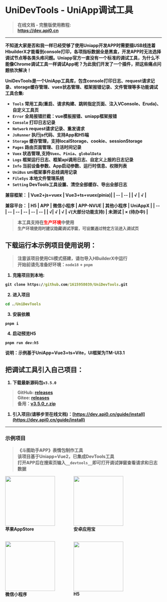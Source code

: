 # UniDevTools - UniApp调试工具

><b>在线文档 - 完整版使用教程:<br>
><a href="https://dev.api0.cn" target="_blank">https://dev.api0.cn</a>

----

不知道大家是否和我一样已经受够了使用Uniapp开发APP时需要插USB线连着HbuilderX才能看到console打印，各项指标数据全是黑盒，开发APP时无法选择调试节点等各类头疼问题。Uniapp官方一直没有一个标准的调试工具，为什么不能像Chrome调试工具一样调试App呢？为此我们开发了一个插件，把这些痛点问题依次解决！

UniDevTools是一个UniApp工具库，包含console打印日志、request请求记录、storage缓存管理、vuex状态管理、框架报错记录、文件管理等多功能调试工具合集:
- `Tools` 常用工具(重启、请求构建、跳转指定页面、注入VConsole、Eruda)、自定义工具页
- `Error` 全局报错拦截：vue模板报错、uniapp框架报错
- `Console` 打印日志记录
- `Network` request请求记录、重发请求
- `JsRunner` 执行js代码、支持App和H5端
- `Storage` 缓存管理，支持localStorage、cookie、sessionStorage
- `Pages` 路由页面管理、日活时间记录
- `Vuex` 状态管理,支持`Vuex`、`Pinia`、`globalData`
- `Logs` 框架运行日志、框架api调用日志、自定义上报的日志记录
- `Info` 当前设备参数、App启动参数、运行时信息、权限列表
- `UniBus` uni框架事件总线调用记录
- `FileSys` 本地文件管理系统
- `Setting` DevTools工具设置、清空全部缓存、导出全部日志

兼容框架：
| Vue2+js+vuex | Vue3+ts+vuex(pinia)|
| -- | -- |
| √ | √ |

兼容平台：
| H5 | APP |  微信小程序 | APP-NVUE  |  其他小程序 |  UniAppX |
| -- | -- | -- | -- | -- | -- |
| √| √ | √ | √(大部分功能支持) | 未测试 | × (待办中) |

><b>本工具支持在<span style="color: red;">生产环境</span>中使用</b><br>
><span style="font-size: 13px;">生产环境使用时建议隐藏调试浮窗，可设置通过特定方法进入调试页</span>






## 下载运行本示例项目使用说明：

>注意该项目使用Cli模式搭建，请勿导入HBuilderX中运行<br>
>开始前请先准备好环境：`node18` + `pnpm` 

1. 克隆项目到本地:
```cmd
git clone https://github.com/1615958039/UniDevTools.git
```
2. 进入项目
```cmd
cd ./UniDevTools
```
3. 安装依赖
```
pnpm i
```
4. 启动预览H5
```
pnpm run dev:h5
```

说明：示例基于UniApp+Vue3+ts+Vite，UI框架为TM-UI3.1



## 把调试工具引入自己项目：
1. 下载最新源码包`v3.5.0`
  >GitHub: [releases](https://github.com/1615958039/UniDevTools/releases) <br>
  >Gitee: [releases](https://gitee.com/t1zf/UniAppDevTools/releases/) <br>
  >备用：[v3.5.0_r.zip](https://dev.api0.cn/releases/v3.5.0_r.zip)
1. 引入项目(请移步至在线文档)：[https://dev.api0.cn/guide/install](https://dev.api0.cn/guide/install)

----





### 示例项目
>《斗图助手APP》表情包制作工具<br>
>该项目基于Uniapp+Vue2，已集成DevTools工具<br>
>打开APP后在搜索页输入` __devtools__ `即可打开调试弹窗查看请求和日志数据
<div class="qrCodeList" style="display: flex;flex-direction: row; align-items: center;gap: 30px;flex-wrap: wrap;">
  <div class="codeItem">
    <img src="https://dev.api0.cn/qrCode/iosAppStore.png" style="width: 160px;height: 160px;">
    <div class="codeTitle">苹果AppStore</div>
  </div>
  <br><br><br>
  <div class="codeItem">
    <img src="https://dev.api0.cn/qrCode/androidYYB.png" style="width: 160px;height: 160px;">
    <div class="codeTitle">安卓应用宝</div>
  </div>
  <br><br><br>
  <div class="codeItem">
    <img src="https://dev.api0.cn/qrCode/wxmp.jpg" style="width: 160px;height: 160px;">
    <div class="codeTitle">微信小程序</div>
  </div>
  <br><br><br>
  <div class="codeItem">
    <img src="https://dev.api0.cn/qrCode/web.png" style="width: 160px;height: 160px;">
    <div class="codeTitle">H5</div>
  </div>
</div>


